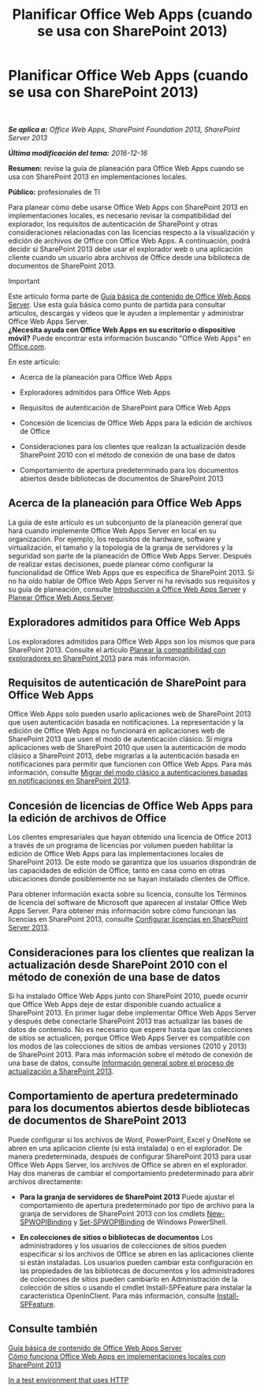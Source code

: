 ﻿---
title: Planificar Office Web Apps (cuando se usa con SharePoint 2013)
TOCTitle: Planificar Office Web Apps
ms:assetid: 3bd0a617-5f12-4a7e-bb75-b15c86c7e504
ms:mtpsurl: https://technet.microsoft.com/es-es/library/Ff431682(v=office.15)
ms:contentKeyID: 48793522
ms.date: 12/18/2017
mtps_version: v=office.15
ms.translationtype: HT
---

# Planificar Office Web Apps (cuando se usa con SharePoint 2013)

 

_**Se aplica a:** Office Web Apps, SharePoint Foundation 2013, SharePoint Server 2013_

_**Última modificación del tema:** 2016-12-16_

**Resumen:** revise la guía de planeación para Office Web Apps cuando se usa con SharePoint 2013 en implementaciones locales.

**Público:** profesionales de TI

Para planear cómo debe usarse Office Web Apps con SharePoint 2013 en implementaciones locales, es necesario revisar la compatibilidad del explorador, los requisitos de autenticación de SharePoint y otras consideraciones relacionadas con las licencias respecto a la visualización y edición de archivos de Office con Office Web Apps. A continuación, podrá decidir si SharePoint 2013 debe usar el explorador web o una aplicación cliente cuando un usuario abra archivos de Office desde una biblioteca de documentos de SharePoint 2013.

> [!IMPORTANT]
> Este artículo forma parte de <a href="content-roadmap-for-office-web-apps-server.md">Guía básica de contenido de Office Web Apps Server</a>. Use esta guía básica como punto de partida para consultar artículos, descargas y vídeos que le ayuden a implementar y administrar Office Web Apps Server.<br />
<strong>¿Necesita ayuda con Office Web Apps en su escritorio o dispositivo móvil?</strong> Puede encontrar esta información buscando &quot;Office Web Apps&quot; en <a href="http://go.microsoft.com/fwlink/p/?linkid=324961">Office.com</a>.


En este artículo:

  - Acerca de la planeación para Office Web Apps

  - Exploradores admitidos para Office Web Apps

  - Requisitos de autenticación de SharePoint para Office Web Apps

  - Concesión de licencias de Office Web Apps para la edición de archivos de Office

  - Consideraciones para los clientes que realizan la actualización desde SharePoint 2010 con el método de conexión de una base de datos

  - Comportamiento de apertura predeterminado para los documentos abiertos desde bibliotecas de documentos de SharePoint 2013

## Acerca de la planeación para Office Web Apps

La guía de este artículo es un subconjunto de la planeación general que hará cuando implemente Office Web Apps Server en local en su organización. Por ejemplo, los requisitos de hardware, software y virtualización, el tamaño y la topología de la granja de servidores y la seguridad son parte de la planeación de Office Web Apps Server. Después de realizar estas decisiones, puede planear cómo configurar la funcionalidad de Office Web Apps que es específica de SharePoint 2013. Si no ha oído hablar de Office Web Apps Server ni ha revisado sus requisitos y su guía de planeación, consulte [Introducción a Office Web Apps Server](office-web-apps-server-overview.md) y [Planear Office Web Apps Server](plan-office-web-apps-server.md).

## Exploradores admitidos para Office Web Apps

Los exploradores admitidos para Office Web Apps son los mismos que para SharePoint 2013. Consulte el artículo [Planear la compatibilidad con exploradores en SharePoint 2013](https://technet.microsoft.com/es-es/library/cc263526\(v=office.15\)) para más información.

## Requisitos de autenticación de SharePoint para Office Web Apps

Office Web Apps solo pueden usarlo aplicaciones web de SharePoint 2013 que usen autenticación basada en notificaciones. La representación y la edición de Office Web Apps no funcionará en aplicaciones web de SharePoint 2013 que usen el modo de autenticación clásico. Si migra aplicaciones web de SharePoint 2010 que usen la autenticación de modo clásico a SharePoint 2013, debe migrarlas a la autenticación basada en notificaciones para permitir que funcionen con Office Web Apps. Para más información, consulte [Migrar del modo clásico a autenticaciones basadas en notificaciones en SharePoint 2013](https://technet.microsoft.com/es-es/library/gg251985\(v=office.15\)).

## Concesión de licencias de Office Web Apps para la edición de archivos de Office

Los clientes empresariales que hayan obtenido una licencia de Office 2013 a través de un programa de licencias por volumen pueden habilitar la edición de Office Web Apps para las implementaciones locales de SharePoint 2013. De este modo se garantiza que los usuarios dispondrán de las capacidades de edición de Office, tanto en casa como en otras ubicaciones donde posiblemente no se hayan instalado clientes de Office.

Para obtener información exacta sobre su licencia, consulte los Términos de licencia del software de Microsoft que aparecen al instalar Office Web Apps Server. Para obtener más información sobre cómo funcionan las licencias en SharePoint 2013, consulte [Configurar licencias en SharePoint Server 2013](https://technet.microsoft.com/es-es/library/jj219627\(v=office.15\)).

## Consideraciones para los clientes que realizan la actualización desde SharePoint 2010 con el método de conexión de una base de datos

Si ha instalado Office Web Apps junto con SharePoint 2010, puede ocurrir que Office Web Apps deje de estar disponible cuando actualice a SharePoint 2013. En primer lugar debe implementar Office Web Apps Server y después debe conectarle SharePoint 2013 tras actualizar las bases de datos de contenido. No es necesario que espere hasta que las colecciones de sitios se actualicen, porque Office Web Apps Server es compatible con los modos de las colecciones de sitios de ambas versiones (2010 y 2013) de SharePoint 2013. Para más información sobre el método de conexión de una base de datos, consulte [Información general sobre el proceso de actualización a SharePoint 2013](https://technet.microsoft.com/es-es/library/cc262483\(v=office.15\)).

## Comportamiento de apertura predeterminado para los documentos abiertos desde bibliotecas de documentos de SharePoint 2013

Puede configurar si los archivos de Word, PowerPoint, Excel y OneNote se abren en una aplicación cliente (si está instalada) o en el explorador. De manera predeterminada, después de configurar SharePoint 2013 para usar Office Web Apps Server, los archivos de Office se abren en el explorador. Hay dos maneras de cambiar el comportamiento predeterminado para abrir archivos directamente:

  - **Para la granja de servidores de SharePoint 2013** Puede ajustar el comportamiento de apertura predeterminado por tipo de archivo para la granja de servidores de SharePoint 2013 con los cmdlets [New-SPWOPIBinding](https://docs.microsoft.com/en-us/powershell/module/sharepoint-server/New-SPWOPIBinding?view=sharepoint-ps) y [Set-SPWOPIBinding](https://docs.microsoft.com/en-us/powershell/module/sharepoint-server/Set-SPWOPIBinding?view=sharepoint-ps) de Windows PowerShell.

  - **En colecciones de sitios o bibliotecas de documentos** Los administradores y los usuarios de colecciones de sitios pueden especificar si los archivos de Office se abren en las aplicaciones cliente si están instaladas. Los usuarios pueden cambiar esta configuración en las propiedades de las bibliotecas de documentos y los administradores de colecciones de sitios pueden cambiarlo en Administración de la colección de sitios o usando el cmdlet Install-SPFeature para instalar la característica OpenInClient. Para más información, consulte [Install-SPFeature](https://technet.microsoft.com/es-es/library/ff607825\(v=office.15\)).

## Consulte también


[Guía básica de contenido de Office Web Apps Server](content-roadmap-for-office-web-apps-server.md)  
[Cómo funciona Office Web Apps en implementaciones locales con SharePoint 2013](how-office-web-apps-work-on-premises-with-sharepoint-2013.md)  


[In a test environment that uses HTTP](configure-office-web-apps-for-sharepoint-2013.md)  
  

[](how-office-web-apps-work-on-premises-with-sharepoint-2013.md)

